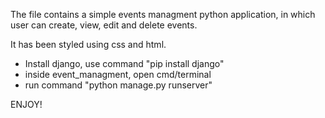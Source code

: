 The file contains a simple events managment python application, in which user can create, view, edit and delete events.

It has been styled using css and html.

* Install django, use command "pip install django"
* inside event_managment, open cmd/terminal
* run command "python manage.py runserver"

ENJOY!
